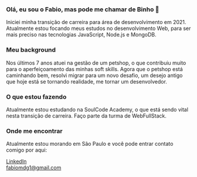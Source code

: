 ### Olá, eu sou o Fabio, mas pode me chamar de Binho 👋
Iniciei minha transição de carreira para área de desenvolvimento em 2021.
Atualmente estou focando meus estudos no desenvolvimento Web, para ser mais preciso nas tecnologias JavaScript, Node.js e MongoDB.

### Meu background
Nos últimos 7 anos atuei na gestão de um petshop, o que contribuiu muito para o aperfeiçoamento das minhas soft skills.
Agora que o petshop está caminhando bem, resolvi migrar para um novo desafio, um desejo antigo que hoje está se tornando realidade, me tornar um desenvolvedor.


### O que estou fazendo
Atualmente estou estudando na SoulCode Academy, o que está sendo vital nesta transição de carreira.
Faço parte da turma de WebFullStack.

### Onde me encontrar
Atualmente estou morando em São Paulo e você pode entrar contato comigo por aqui:

<a href="https://www.linkedin.com/in/fabiomdg1/" rel="nofollow">LinkedIn</a><br>
<a href="mailto:fabiomdg1@gmail.com">fabiomdg1@gmail.com</a>






<!--
**fabiomdg1/fabiomdg1** is a ✨ _special_ ✨ repository because its `README.md` (this file) appears on your GitHub profile.

Here are some ideas to get you started:

- 🔭 I’m currently working on ...
- 🌱 I’m currently learning ...
- 👯 I’m looking to collaborate on ...
- 🤔 I’m looking for help with ...
- 💬 Ask me about ...
- 📫 How to reach me: ...
- 😄 Pronouns: ...
- ⚡ Fun fact: ...
-->
